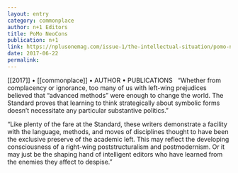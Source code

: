 ```yaml
---
layout: entry
category: commonplace
author: n+1 Editors
title: PoMo NeoCons
publication: n+1
link: https://nplusonemag.com/issue-1/the-intellectual-situation/pomo-neocons/
date: 2017-06-22
permalink: 
---
```


[[2017]] • [[commonplace]] • AUTHOR • PUBLICATIONS 
 
“Whether from complacency or ignorance, too many of us with left-wing prejudices believed that “advanced methods” were enough to change the world. The Standard proves that learning to think strategically about symbolic forms doesn’t necessitate any particular substantive politics.”

“Like plenty of the fare at the Standard, these writers demonstrate a facility with the language, methods, and moves of disciplines thought to have been the exclusive preserve of the academic left. This may reflect the developing consciousness of a right-wing poststructuralism and postmodernism. Or it may just be the shaping hand of intelligent editors who have learned from the enemies they affect to despise.”
